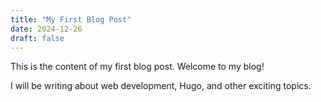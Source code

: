```yaml
---
title: "My First Blog Post"
date: 2024-12-26
draft: false
---
```


This is the content of my first blog post. Welcome to my blog!

I will be writing about web development, Hugo, and other exciting topics.
